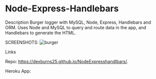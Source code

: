# Node-Express-Handlebars


Description
Burger logger with MySQL, Node, Express, Handlebars and ORM. Uses Node and MySQL to query and route data in the app, and Handlebars to generate the HTML.




SCREENSHOTS:
![burger](https://user-images.githubusercontent.com/71415601/104663551-3be95880-569b-11eb-8052-ad872a8b0c01.jpg)











Links



Repo:
https://dexburns25.github.io/NodeExpresshandlbars/.





Heroku
App: 
